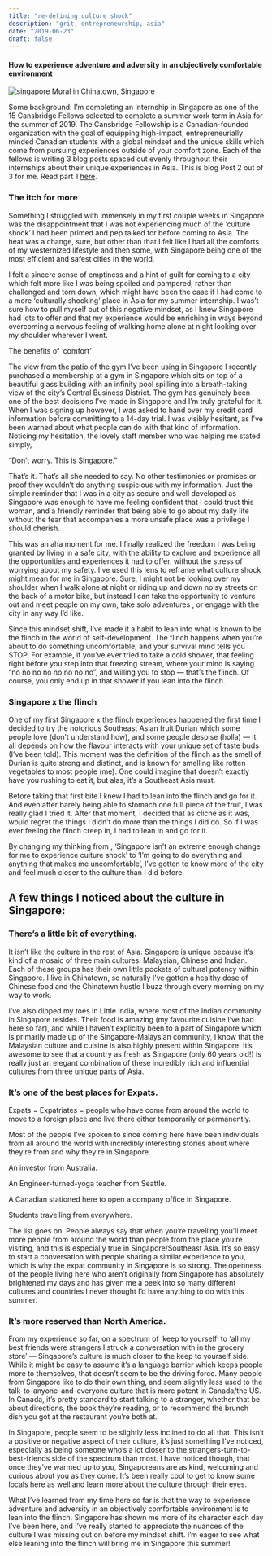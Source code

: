 ```yaml
---
title: "re-defining culture shock"
description: "grit, entrepreneurship, asia"
date: "2019-06-23"
draft: false
--- 
```

#### How to experience adventure and adversity in an objectively comfortable environment

![singapore](https://miro.medium.com/max/700/1%2AmiW4aUN_1VismFjjv2RJRA.jpeg)
Mural in Chinatown, Singapore

Some background: I’m completing an internship in Singapore as one of the 15 Cansbridge Fellows selected to complete a summer work term in Asia for the summer of 2019. The Cansbridge Fellowship is a Canadian-founded organization with the goal of equipping high-impact, entrepreneurially minded Canadian students with a global mindset and the unique skills which come from pursuing experiences outside of your comfort zone. Each of the fellows is writing 3 blog posts spaced out evenly throughout their internships about their unique experiences in Asia. This is blog Post 2 out of 3 for me. Read part 1 [here](content/posts/decision-making.md).

### The itch for more
Something I struggled with immensely in my first couple weeks in Singapore was the disappointment that I was not experiencing much of the ‘culture shock’ I had been primed and pep talked for before coming to Asia. The heat was a change, sure, but other than that I felt like I had all the comforts of my westernized lifestyle and then some, with Singapore being one of the most efficient and safest cities in the world.

I felt a sincere sense of emptiness and a hint of guilt for coming to a city which felt more like I was being spoiled and pampered, rather than challenged and torn down, which might have been the case if I had come to a more ‘culturally shocking’ place in Asia for my summer internship. I was’t sure how to pull myself out of this negative mindset, as I knew Singapore had lots to offer and that my experience would be enriching in ways beyond overcoming a nervous feeling of walking home alone at night looking over my shoulder wherever I went.

The benefits of ‘comfort’

The view from the patio of the gym I’ve been using in Singapore
I recently purchased a membership at a gym in Singapore which sits on top of a beautiful glass building with an infinity pool spilling into a breath-taking view of the city’s Central Business District. The gym has genuinely been one of the best decisions I’ve made in Singapore and I’m truly grateful for it. When I was signing up however, I was asked to hand over my credit card information before committing to a 14-day trial. I was visibly hesitant, as I’ve been warned about what people can do with that kind of information. Noticing my hesitation, the lovely staff member who was helping me stated simply,

“Don’t worry. This is Singapore.”

That’s it. That’s all she needed to say. No other testimonies or promises or proof they wouldn’t do anything suspicious with my information. Just the simple reminder that I was in a city as secure and well developed as Singapore was enough to have me feeling confident that I could trust this woman, and a friendly reminder that being able to go about my daily life without the fear that accompanies a more unsafe place was a privilege I should cherish.

This was an aha moment for me. I finally realized the freedom I was being granted by living in a safe city, with the ability to explore and experience all the opportunities and experiences it had to offer, without the stress of worrying about my safety. I’ve used this lens to reframe what culture shock might mean for me in Singapore. Sure, I might not be looking over my shoulder when I walk alone at night or riding up and down noisy streets on the back of a motor bike, but instead I can take the opportunity to venture out and meet people on my own, take solo adventures , or engage with the city in any way I’d like.

Since this mindset shift, I’ve made it a habit to lean into what is known to be the flinch in the world of self-development. The flinch happens when you’re about to do something uncomfortable, and your survival mind tells you STOP. For example, if you’ve ever tried to take a cold shower, that feeling right before you step into that freezing stream, where your mind is saying “no no no no no no no no”, and willing you to stop — that’s the flinch. Of course, you only end up in that shower if you lean into the flinch.

### Singapore x the flinch
One of my first Singapore x the flinch experiences happened the first time I decided to try the notorious Southeast Asian fruit Durian which some people love (don’t understand how), and some people despise (holla) — it all depends on how the flavour interacts with your unique set of taste buds (I’ve been told). This moment was the definition of the flinch as the smell of Durian is quite strong and distinct, and is known for smelling like rotten vegetables to most people (me). One could imagine that doesn’t exactly have you rushing to eat it, but alas, it’s a Southeast Asia must.



Before taking that first bite I knew I had to lean into the flinch and go for it. And even after barely being able to stomach one full piece of the fruit, I was really glad I tried it. After that moment, I decided that as cliché as it was, I would regret the things I didn’t do more than the things I did do. So if I was ever feeling the flinch creep in, I had to lean in and go for it.

By changing my thinking from , ‘Singapore isn’t an extreme enough change for me to experience culture shock’ to ‘I’m going to do everything and anything that makes me uncomfortable’, I’ve gotten to know more of the city and feel much closer to the culture than I did before.

## A few things I noticed about the culture in Singapore:
### There’s a little bit of everything.


It isn’t like the culture in the rest of Asia. Singapore is unique because it’s kind of a mosaic of three main cultures: Malaysian, Chinese and Indian. Each of these groups has their own little pockets of cultural potency within Singapore. I live in Chinatown, so naturally I’ve gotten a healthy dose of Chinese food and the Chinatown hustle I buzz through every morning on my way to work.


I’ve also dipped my toes in Little India, where most of the Indian community in Singapore resides. Their food is amazing (my favourite cuisine I’ve had here so far), and while I haven’t explicitly been to a part of Singapore which is primarily made up of the Singapore-Malaysian community, I know that the Malaysian culture and cuisine is also highly present within Singapore. It’s awesome to see that a country as fresh as Singapore (only 60 years old!) is really just an elegant combination of these incredibly rich and influential cultures from three unique parts of Asia.



### It’s one of the best places for Expats.
Expats = Expatriates = people who have come from around the world to move to a foreign place and live there either temporarily or permanently.

Most of the people I’ve spoken to since coming here have been individuals from all around the world with incredibly interesting stories about where they’re from and why they’re in Singapore.

An investor from Australia.

An Engineer-turned-yoga teacher from Seattle.

A Canadian stationed here to open a company office in Singapore.

Students travelling from everywhere.

The list goes on. People always say that when you’re travelling you’ll meet more people from around the world than people from the place you’re visiting, and this is especially true in Singapore/Southeast Asia. It’s so easy to start a conversation with people sharing a similar experience to you, which is why the expat community in Singapore is so strong. The openness of the people living here who aren’t originally from Singapore has absolutely brightened my days and has given me a peek into so many different cultures and countries I never thought I’d have anything to do with this summer.


### It’s more reserved than North America.
From my experience so far, on a spectrum of ‘keep to yourself’ to ‘all my best friends were strangers I struck a conversation with in the grocery store’ — Singapore’s culture is much closer to the keep to yourself side. While it might be easy to assume it’s a language barrier which keeps people more to themselves, that doesn’t seem to be the driving force. Many people from Singapore like to do their own thing, and seem slightly less used to the talk-to-anyone-and-everyone culture that is more potent in Canada/the US. In Canada, it’s pretty standard to start talking to a stranger, whether that be about directions, the book they’re reading, or to recommend the brunch dish you got at the restaurant you’re both at.

In Singapore, people seem to be slightly less inclined to do all that. This isn’t a positive or negative aspect of their culture, it’s just something I’ve noticed, especially as being someone who’s a lot closer to the strangers-turn-to-best-friends side of the spectrum than most. I have noticed though, that once they’ve warmed up to you, Singaporeans are as kind, welcoming and curious about you as they come. It’s been really cool to get to know some locals here as well and learn more about the culture through their eyes.

What I’ve learned from my time here so far is that the way to experience adventure and adversity in an objectively comfortable environment is to lean into the flinch. Singapore has shown me more of its character each day I’ve been here, and I’ve really started to appreciate the nuances of the culture I was missing out on before my mindset shift. I’m eager to see what else leaning into the flinch will bring me in Singapore this summer!